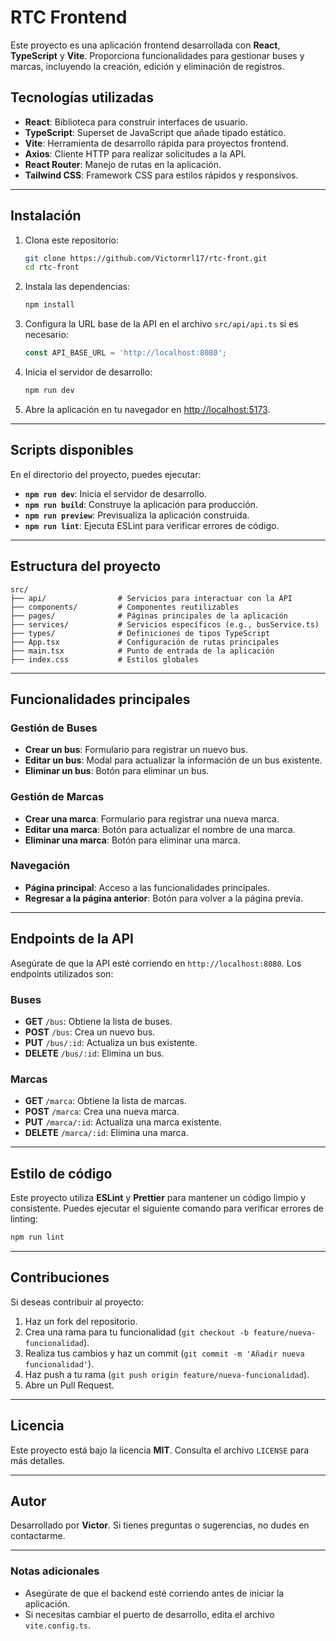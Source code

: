 # RTC Frontend

Este proyecto es una aplicación frontend desarrollada con **React**, **TypeScript** y **Vite**. Proporciona funcionalidades para gestionar buses y marcas, incluyendo la creación, edición y eliminación de registros.

## Tecnologías utilizadas

- **React**: Biblioteca para construir interfaces de usuario.
- **TypeScript**: Superset de JavaScript que añade tipado estático.
- **Vite**: Herramienta de desarrollo rápida para proyectos frontend.
- **Axios**: Cliente HTTP para realizar solicitudes a la API.
- **React Router**: Manejo de rutas en la aplicación.
- **Tailwind CSS**: Framework CSS para estilos rápidos y responsivos.

---

## Instalación

1. Clona este repositorio:

   ```bash
   git clone https://github.com/Victormrl17/rtc-front.git
   cd rtc-front
   ```

2. Instala las dependencias:

   ```bash
   npm install
   ```

3. Configura la URL base de la API en el archivo `src/api/api.ts` si es necesario:

   ```typescript
   const API_BASE_URL = 'http://localhost:8080';
   ```

4. Inicia el servidor de desarrollo:

   ```bash
   npm run dev
   ```

5. Abre la aplicación en tu navegador en [http://localhost:5173](http://localhost:5173).

---

## Scripts disponibles

En el directorio del proyecto, puedes ejecutar:

- **`npm run dev`**: Inicia el servidor de desarrollo.
- **`npm run build`**: Construye la aplicación para producción.
- **`npm run preview`**: Previsualiza la aplicación construida.
- **`npm run lint`**: Ejecuta ESLint para verificar errores de código.

---

## Estructura del proyecto

```plaintext
src/
├── api/                # Servicios para interactuar con la API
├── components/         # Componentes reutilizables
├── pages/              # Páginas principales de la aplicación
├── services/           # Servicios específicos (e.g., busService.ts)
├── types/              # Definiciones de tipos TypeScript
├── App.tsx             # Configuración de rutas principales
├── main.tsx            # Punto de entrada de la aplicación
├── index.css           # Estilos globales
```

---

## Funcionalidades principales

### Gestión de Buses
- **Crear un bus**: Formulario para registrar un nuevo bus.
- **Editar un bus**: Modal para actualizar la información de un bus existente.
- **Eliminar un bus**: Botón para eliminar un bus.

### Gestión de Marcas
- **Crear una marca**: Formulario para registrar una nueva marca.
- **Editar una marca**: Botón para actualizar el nombre de una marca.
- **Eliminar una marca**: Botón para eliminar una marca.

### Navegación
- **Página principal**: Acceso a las funcionalidades principales.
- **Regresar a la página anterior**: Botón para volver a la página previa.

---

## Endpoints de la API

Asegúrate de que la API esté corriendo en `http://localhost:8080`. Los endpoints utilizados son:

### Buses
- **GET** `/bus`: Obtiene la lista de buses.
- **POST** `/bus`: Crea un nuevo bus.
- **PUT** `/bus/:id`: Actualiza un bus existente.
- **DELETE** `/bus/:id`: Elimina un bus.

### Marcas
- **GET** `/marca`: Obtiene la lista de marcas.
- **POST** `/marca`: Crea una nueva marca.
- **PUT** `/marca/:id`: Actualiza una marca existente.
- **DELETE** `/marca/:id`: Elimina una marca.

---

## Estilo de código

Este proyecto utiliza **ESLint** y **Prettier** para mantener un código limpio y consistente. Puedes ejecutar el siguiente comando para verificar errores de linting:

```bash
npm run lint
```

---

## Contribuciones

Si deseas contribuir al proyecto:

1. Haz un fork del repositorio.
2. Crea una rama para tu funcionalidad (`git checkout -b feature/nueva-funcionalidad`).
3. Realiza tus cambios y haz un commit (`git commit -m 'Añadir nueva funcionalidad'`).
4. Haz push a tu rama (`git push origin feature/nueva-funcionalidad`).
5. Abre un Pull Request.

---

## Licencia

Este proyecto está bajo la licencia **MIT**. Consulta el archivo `LICENSE` para más detalles.

---

## Autor

Desarrollado por **Victor**. Si tienes preguntas o sugerencias, no dudes en contactarme.

---

### Notas adicionales

- Asegúrate de que el backend esté corriendo antes de iniciar la aplicación.
- Si necesitas cambiar el puerto de desarrollo, edita el archivo `vite.config.ts`.
